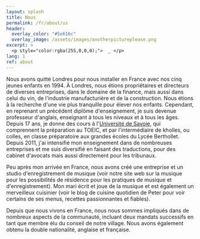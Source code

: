 ```yaml
---
layout: splash
title: Nous
permalink: /fr/about/us
header:
  overlay_color: "#5e616c"
  overlay_image: /assets/images/anotherpictureplease.png
excerpt: >
  <p style="color:rgba(255,0,0,0);">  _ </p>
lang: 1
ref: about
---
```


Nous avons quitté Londres pour nous installer en France avec nos cinq jeunes enfants en 1994.  À Londres, nous étions propriétaires et directeurs de diverses entreprises, dans le domaine de la finance, mais aussi dans celui du vin, de l'industrie manufacturière et de la construction.  Nous étions à la recherche d'une vie plus tranquille pour élever nos enfants. Cependant, en reprenant un précédent diplôme d'enseignement, je suis devenue professeur d'anglais, enseignant à tous les niveaux et à tous les âges.  Depuis 17 ans, je donne des cours à l'[Université de Savoie](https://www.univ-smb.fr/), qui comprennent la préparation au TOEIC, et par l'intermédiaire de kholles, ou colles, en classe préparatoire aux grandes écoles du Lycée Berthollet.  Depuis 2011, j'ai intensifié mon enseignement dans de nombreuses entreprises et me suis diversifié en faisant des traductions, pour des cabinet d'avocats mais aussi directement pour les tribunaux.  



Peu après mon arrivée en France, nous avons créé une entreprise et un studio d'enregistrement de musique (voir notre site web sur la musique pour les possibilités de résidence pour les pratiques de musique et d'enregistrement).  Mon mari écrit et joue de la musique et est également un merveilleux cuisinier (voir le blog de cuisine quotidien de Peter pour voir certains de ses menus, recettes passionnantes et fiables).



Depuis que nous vivons en France, nous nous sommes impliqués dans de nombreux aspects de la communauté, incluant deux mandats successifs en tant que membre élu du conseil de notre village.  Nous avons également obtenu la double nationalité, anglaise et française.
